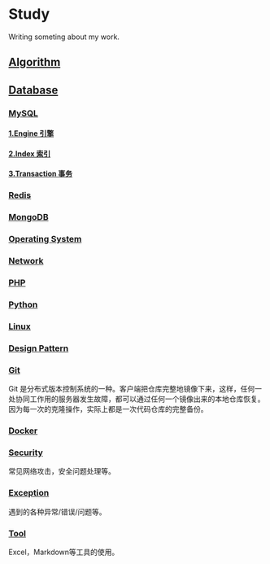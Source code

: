 # Study

Writing someting about my work.

## [Algorithm](https://github.com/rasp210/study/blob/master/algorithm)

## [Database](https://github.com/rasp210/study/blob/master/database)

### [MySQL](https://github.com/rasp210/study/blob/master/database/mysql)

#### [1.Engine 引擎](https://github.com/rasp210/study/blob/master/database/mysql/engine.md)

#### [2.Index 索引](https://github.com/rasp210/study/blob/master/database/mysql/index.md)

#### [3.Transaction 事务](https://github.com/rasp210/study/blob/master/database/mysql/transaction.md)

### [Redis](https://github.com/rasp210/study/blob/master/database/redis)

### [MongoDB](https://github.com/rasp210/study/blob/master/database/mongodb)

### [Operating System](https://github.com/rasp210/study/blob/master/os)

### [Network](https://github.com/rasp210/study/blob/master/network)

### [PHP](https://github.com/rasp210/study/blob/master/php)

### [Python](https://github.com/rasp210/study/blob/master/python)

### [Linux](https://github.com/rasp210/study/blob/master/linux)

### [Design Pattern](https://github.com/rasp210/study/blob/master/design-pattern)

### [Git](https://github.com/rasp210/study/tree/master/git)
Git 是分布式版本控制系统的一种。客户端把仓库完整地镜像下来，这样，任何一处协同工作用的服务器发生故障，都可以通过任何一个镜像出来的本地仓库恢复。因为每一次的克隆操作，实际上都是一次代码仓库的完整备份。

### [Docker](https://github.com/rasp210/study/tree/master/git)

### [Security](https://github.com/rasp210/study/blob/master/security)
常见网络攻击，安全问题处理等。

### [Exception](https://github.com/rasp210/study/blob/master/exceptions/exceptions.md)
遇到的各种异常/错误/问题等。

### [Tool](https://github.com/rasp210/study/blob/master/tool)
Excel，Markdown等工具的使用。

